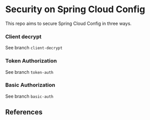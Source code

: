 # Security on Spring Cloud Config
This repo aims to secure Spring Cloud Config in three ways.

### Client decrypt
See branch `client-decrypt`

### Token Authorization
See branch `token-auth`

### Basic Authorization
See branch `basic-auth`

## References
